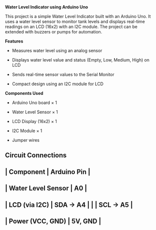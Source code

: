 **Water Level Indicator using Arduino Uno**

This project is a simple Water Level Indicator built with an Arduino Uno. It uses a water level sensor to monitor tank levels and displays real-time readings on an LCD (16x2) with an I2C module. The project can be extended with buzzers or pumps for automation.


**Features**

- Measures water level using an analog sensor

- Displays water level value and status (Empty, Low, Medium, High) on LCD

- Sends real-time sensor values to the Serial Monitor

- Compact design using an I2C module for LCD


**Components Used**

- Arduino Uno board × 1

- Water Level Sensor × 1

- LCD Display (16x2) × 1

- I2C Module × 1

- Jumper wires


**Circuit Connections**
------------------------------------
| Component          | Arduino Pin |
------------------------------------
| Water Level Sensor | A0          |
------------------------------------
| LCD (via I2C)      | SDA → A4    |
|                    | SCL → A5    |
------------------------------------
| Power (VCC, GND)   | 5V, GND     |
------------------------------------
